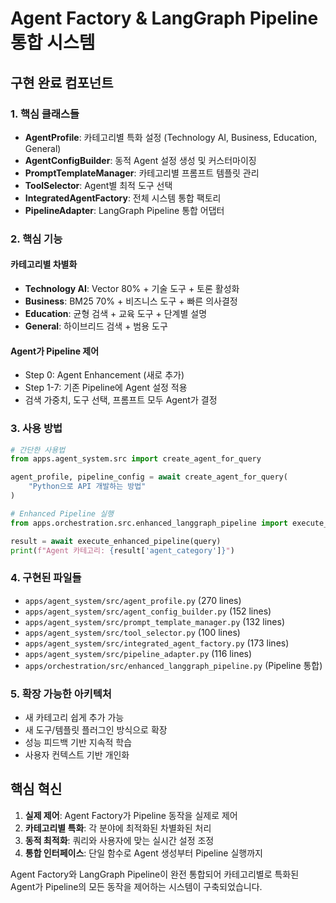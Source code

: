 # Agent Factory & LangGraph Pipeline 통합 시스템

## 구현 완료 컴포넌트

### 1. 핵심 클래스들
- **AgentProfile**: 카테고리별 특화 설정 (Technology AI, Business, Education, General)
- **AgentConfigBuilder**: 동적 Agent 설정 생성 및 커스터마이징
- **PromptTemplateManager**: 카테고리별 프롬프트 템플릿 관리
- **ToolSelector**: Agent별 최적 도구 선택
- **IntegratedAgentFactory**: 전체 시스템 통합 팩토리
- **PipelineAdapter**: LangGraph Pipeline 통합 어댑터

### 2. 핵심 기능

#### 카테고리별 차별화
- **Technology AI**: Vector 80% + 기술 도구 + 토론 활성화
- **Business**: BM25 70% + 비즈니스 도구 + 빠른 의사결정
- **Education**: 균형 검색 + 교육 도구 + 단계별 설명
- **General**: 하이브리드 검색 + 범용 도구

#### Agent가 Pipeline 제어
- Step 0: Agent Enhancement (새로 추가)
- Step 1-7: 기존 Pipeline에 Agent 설정 적용
- 검색 가중치, 도구 선택, 프롬프트 모두 Agent가 결정

### 3. 사용 방법

```python
# 간단한 사용법
from apps.agent_system.src import create_agent_for_query

agent_profile, pipeline_config = await create_agent_for_query(
    "Python으로 API 개발하는 방법"
)

# Enhanced Pipeline 실행
from apps.orchestration.src.enhanced_langgraph_pipeline import execute_enhanced_pipeline

result = await execute_enhanced_pipeline(query)
print(f"Agent 카테고리: {result['agent_category']}")
```

### 4. 구현된 파일들
- `apps/agent_system/src/agent_profile.py` (270 lines)
- `apps/agent_system/src/agent_config_builder.py` (152 lines)
- `apps/agent_system/src/prompt_template_manager.py` (132 lines)
- `apps/agent_system/src/tool_selector.py` (100 lines)
- `apps/agent_system/src/integrated_agent_factory.py` (173 lines)
- `apps/agent_system/src/pipeline_adapter.py` (116 lines)
- `apps/orchestration/src/enhanced_langgraph_pipeline.py` (Pipeline 통합)

### 5. 확장 가능한 아키텍처
- 새 카테고리 쉽게 추가 가능
- 새 도구/템플릿 플러그인 방식으로 확장
- 성능 피드백 기반 지속적 학습
- 사용자 컨텍스트 기반 개인화

## 핵심 혁신

1. **실제 제어**: Agent Factory가 Pipeline 동작을 실제로 제어
2. **카테고리별 특화**: 각 분야에 최적화된 차별화된 처리
3. **동적 최적화**: 쿼리와 사용자에 맞는 실시간 설정 조정
4. **통합 인터페이스**: 단일 함수로 Agent 생성부터 Pipeline 실행까지

Agent Factory와 LangGraph Pipeline이 완전 통합되어 카테고리별로 특화된 Agent가 Pipeline의 모든 동작을 제어하는 시스템이 구축되었습니다.
